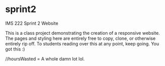 # sprint2
IMS 222 Sprint 2 Website

This is a class project demonstrating the creation of a responsive website.
The pages and styling here are entirely free to copy, clone, or otherwise entirely rip off. 
To students reading over this at any point, keep going. You got this :)

//hoursWasted = A whole damn lot lol.
